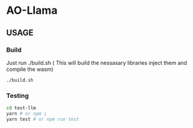 # AO-Llama

## USAGE

### Build

Just run ./build.sh ( This will build the nessasary libraries inject them and compile the wasm)
```sh
./build.sh
```

### Testing

```sh
cd test-llm
yarn # or npm i
yarn test # or npm run test
```